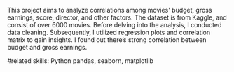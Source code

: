 This project aims to analyze correlations among movies' budget, gross earnings, score, director, and other factors. The dataset is from Kaggle, and consist of over 6000 movies. Before delving into the analysis, I conducted data cleaning. Subsequently, I utilized regression plots and correlation matrix to gain insights. I found out there’s strong correlation between budget and gross earnings.

#related skills: Python pandas, seaborn, matplotlib
